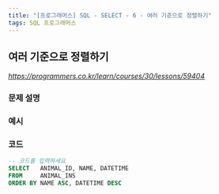 ```yaml
---
title: "[프로그래머스] SQL - SELECT - 6 - 여러 기준으로 정렬하기"
tags: SQL 프로그래머스
---
```


## 여러 기준으로 정렬하기

*<https://programmers.co.kr/learn/courses/30/lessons/59404>*

### 문제 설명

### 예시

### 코드

``` sql
-- 코드를 입력하세요
SELECT   ANIMAL_ID, NAME, DATETIME
FROM     ANIMAL_INS
ORDER BY NAME ASC, DATETIME DESC
```
